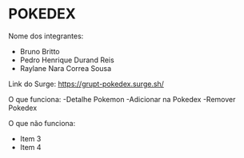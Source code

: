 # POKEDEX

Nome dos integrantes: 
- Bruno Britto
- Pedro Henrique Durand Reis
- Raylane Nara Correa Sousa

Link do Surge: https://grupt-pokedex.surge.sh/

O que funciona:
-Detalhe Pokemon
-Adicionar na Pokedex
-Remover Pokedex

O que não funciona: 
- Item 3
- Item 4
